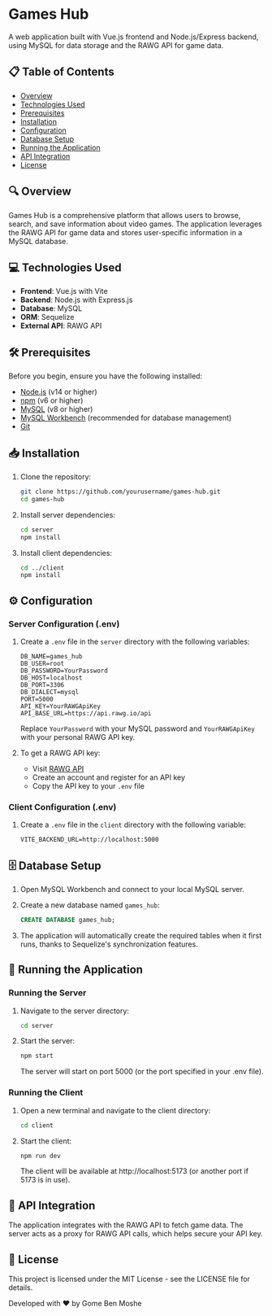 # Games Hub

A web application built with Vue.js frontend and Node.js/Express backend, using MySQL for data storage and the RAWG API for game data.

## 📋 Table of Contents

- [Overview](#overview)
- [Technologies Used](#technologies-used)
- [Prerequisites](#prerequisites)
- [Installation](#installation)
- [Configuration](#configuration)
- [Database Setup](#database-setup)
- [Running the Application](#running-the-application)
- [API Integration](#api-integration)
- [License](#license)

## 🔍 Overview

Games Hub is a comprehensive platform that allows users to browse, search, and save information about video games. The application leverages the RAWG API for game data and stores user-specific information in a MySQL database.

## 💻 Technologies Used

- **Frontend**: Vue.js with Vite
- **Backend**: Node.js with Express.js
- **Database**: MySQL
- **ORM**: Sequelize
- **External API**: RAWG API

## 🛠️ Prerequisites

Before you begin, ensure you have the following installed:

- [Node.js](https://nodejs.org/) (v14 or higher)
- [npm](https://www.npmjs.com/) (v6 or higher)
- [MySQL](https://www.mysql.com/) (v8 or higher)
- [MySQL Workbench](https://www.mysql.com/products/workbench/) (recommended for database management)
- [Git](https://git-scm.com/)

## 📥 Installation

1. Clone the repository:
   ```bash
   git clone https://github.com/yourusername/games-hub.git
   cd games-hub
   ```

2. Install server dependencies:
   ```bash
   cd server
   npm install
   ```

3. Install client dependencies:
   ```bash
   cd ../client
   npm install
   ```

## ⚙️ Configuration

### Server Configuration (.env)

1. Create a `.env` file in the `server` directory with the following variables:
   ```env
   DB_NAME=games_hub
   DB_USER=root
   DB_PASSWORD=YourPassword
   DB_HOST=localhost
   DB_PORT=3306
   DB_DIALECT=mysql
   PORT=5000
   API_KEY=YourRAWGApiKey
   API_BASE_URL=https://api.rawg.io/api
   ```
   Replace `YourPassword` with your MySQL password and `YourRAWGApiKey` with your personal RAWG API key.

2. To get a RAWG API key:
   - Visit [RAWG API](https://rawg.io/apidocs)
   - Create an account and register for an API key
   - Copy the API key to your `.env` file

### Client Configuration (.env)

1. Create a `.env` file in the `client` directory with the following variable:
   ```env
   VITE_BACKEND_URL=http://localhost:5000
   ```

## 🗄️ Database Setup

1. Open MySQL Workbench and connect to your local MySQL server.

2. Create a new database named `games_hub`:
   ```sql
   CREATE DATABASE games_hub;
   ```

3. The application will automatically create the required tables when it first runs, thanks to Sequelize's synchronization features.

## 🚀 Running the Application

### Running the Server

1. Navigate to the server directory:
   ```bash
   cd server
   ```

2. Start the server:
   ```bash
   npm start
   ```
   The server will start on port 5000 (or the port specified in your .env file).

### Running the Client

1. Open a new terminal and navigate to the client directory:
   ```bash
   cd client
   ```

2. Start the client:
   ```bash
   npm run dev
   ```
   The client will be available at http://localhost:5173 (or another port if 5173 is in use).

## 🔌 API Integration

The application integrates with the RAWG API to fetch game data. The server acts as a proxy for RAWG API calls, which helps secure your API key.

## 📄 License

This project is licensed under the MIT License - see the LICENSE file for details.

Developed with ❤️ by Gome Ben Moshe
